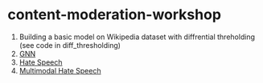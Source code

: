 # content-moderation-workshop

1. Building a basic model on Wikipedia dataset with diffrential threholding (see code in diff_thresholding)
2. [GNN](https://github.com/waittim/graph-fraud-detection)
3. [Hate Speech](https://www.kaggle.com/datasets/mrmorj/hate-speech-and-offensive-language-dataset/code)
4. [Multimodal Hate Speech](https://www.kaggle.com/datasets/victorcallejasf/multimodal-hate-speech)
